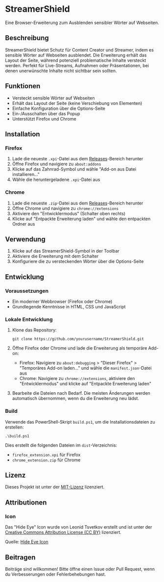 # StreamerShield

Eine Browser-Erweiterung zum Ausblenden sensibler Wörter auf Webseiten.

## Beschreibung

StreamerShield bietet Schutz für Content Creator und Streamer, indem es sensible Wörter auf Webseiten ausblendet. Die Erweiterung erhält das Layout der Seite, während potenziell problematische Inhalte versteckt werden. Perfekt für Live-Streams, Aufnahmen oder Präsentationen, bei denen unerwünschte Inhalte nicht sichtbar sein sollten.

## Funktionen

- Versteckt sensible Wörter auf Webseiten
- Erhält das Layout der Seite (keine Verschiebung von Elementen)
- Einfache Konfiguration über die Options-Seite
- Ein-/Ausschalten über das Popup
- Unterstützt Firefox und Chrome

## Installation

### Firefox

1. Lade die neueste `.xpi`-Datei aus dem [Releases](https://github.com/yourusername/StreamerShield/releases)-Bereich herunter
2. Öffne Firefox und navigiere zu `about:addons`
3. Klicke auf das Zahnrad-Symbol und wähle "Add-on aus Datei installieren..."
4. Wähle die heruntergeladene `.xpi`-Datei aus

### Chrome

1. Lade die neueste `.zip`-Datei aus dem [Releases](https://github.com/yourusername/StreamerShield/releases)-Bereich herunter
2. Öffne Chrome und navigiere zu `chrome://extensions`
3. Aktiviere den "Entwicklermodus" (Schalter oben rechts)
4. Klicke auf "Entpackte Erweiterung laden" und wähle den entpackten Ordner aus

## Verwendung

1. Klicke auf das StreamerShield-Symbol in der Toolbar
2. Aktiviere die Erweiterung mit dem Schalter
3. Konfiguriere die zu versteckenden Wörter über die Options-Seite

## Entwicklung

### Voraussetzungen

- Ein moderner Webbrowser (Firefox oder Chrome)
- Grundlegende Kenntnisse in HTML, CSS und JavaScript

### Lokale Entwicklung

1. Klone das Repository:
   ```
   git clone https://github.com/yourusername/StreamerShield.git
   ```

2. Öffne Firefox oder Chrome und lade die Erweiterung als temporäre Add-on:
   - Firefox: Navigiere zu `about:debugging` > "Dieser Firefox" > "Temporäres Add-on laden..." und wähle die `manifest.json`-Datei aus
   - Chrome: Navigiere zu `chrome://extensions`, aktiviere den "Entwicklermodus" und klicke auf "Entpackte Erweiterung laden"

3. Bearbeite die Dateien nach Bedarf. Die meisten Änderungen werden automatisch übernommen, wenn du die Erweiterung neu lädst.

### Build

Verwende das PowerShell-Skript `build.ps1`, um die Installationsdateien zu erstellen:

```
.\build.ps1
```

Dies erstellt die folgenden Dateien im `dist`-Verzeichnis:
- `firefox_extension.xpi` für Firefox
- `chrome_extension.zip` für Chrome

## Lizenz

Dieses Projekt ist unter der [MIT-Lizenz](LICENSE) lizenziert.

## Attributionen

### Icon

Das "Hide Eye" Icon wurde von Leonid Tsvetkov erstellt und ist unter der [Creative Commons Attribution License (CC BY)](https://creativecommons.org/licenses/by/4.0/) lizenziert.

Quelle: [Hide Eye Icon](https://icon-icons.com/icon/hide-eye/169442)

## Beitragen

Beiträge sind willkommen! Bitte öffne einen Issue oder Pull Request, wenn du Verbesserungen oder Fehlerbehebungen hast.
